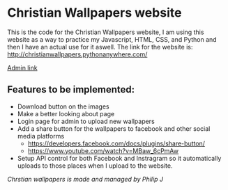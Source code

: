 # Christian Wallpapers website
This is the code for the Christian Wallpapers website, I am using this website as a way to practice my Javascript, HTML, CSS, and Python and then I have an actual use for it aswell.
The link for the website is: <a href="http://christianwallpapers.pythonanywhere.com/" target="_blank">http://christianwallpapers.pythonanywhere.com/</a>

<a href="https://www.pythonanywhere.com/user/ChristianWallpapers/webapps/#tab_id_christianwallpapers_pythonanywhere_com" target="_blank">Admin link</a>

## Features to be implemented:
- Download button on the images
- Make a better looking about page
- Login page for admin to upload new wallpapers
- Add a share button for the wallpapers to facebook and other social media platforms
  -   <a href="https://developers.facebook.com/docs/plugins/share-button/">https://developers.facebook.com/docs/plugins/share-button/</a>
  -   https://www.youtube.com/watch?v=MBaw_6cPmAw
-   Setup API control for both Facebook and Instragram so it automatically uploads to those places when I upload to the website.


*Chrstian wallpapers is made and managed by Philip J*
